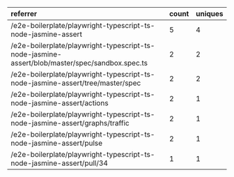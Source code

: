 | referrer                                                                                       | count | uniques |
| :--------------------------------------------------------------------------------------------- | :---- | :------ |
| /e2e-boilerplate/playwright-typescript-ts-node-jasmine-assert                                  | 5     | 4       |
| /e2e-boilerplate/playwright-typescript-ts-node-jasmine-assert/blob/master/spec/sandbox.spec.ts | 2     | 2       |
| /e2e-boilerplate/playwright-typescript-ts-node-jasmine-assert/tree/master/spec                 | 2     | 2       |
| /e2e-boilerplate/playwright-typescript-ts-node-jasmine-assert/actions                          | 2     | 1       |
| /e2e-boilerplate/playwright-typescript-ts-node-jasmine-assert/graphs/traffic                   | 2     | 1       |
| /e2e-boilerplate/playwright-typescript-ts-node-jasmine-assert/pulse                            | 2     | 1       |
| /e2e-boilerplate/playwright-typescript-ts-node-jasmine-assert/pull/34                          | 1     | 1       |
